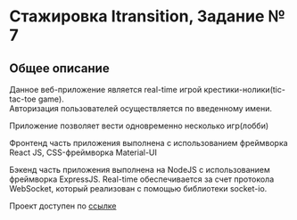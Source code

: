# Стажировка Itransition, Задание № 7

## Общее описание

Данное веб-приложение является real-time игрой крестики-нолики(tic-tac-toe game).<br/>
Авторизация пользователей осуществляется по введенному имени.<br/>

Приложение позволяет вести одновременно несколько игр(лобби)

Фронтенд часть приложения выполнена с использованием фреймворка React JS, CSS-фреймворка Material-UI

Бэкенд часть приложения выполнена на NodeJS с использованием фреймворка ExpressJS.
Real-time обеспечивается за счет протокола WebSocket, который реализован с помощью библиотеки socket-io.

Проект доступен по [ссылке](https://itransition-tic-tac-toe.vercel.app/)